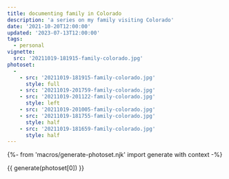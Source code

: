 ```yaml
---
title: documenting family in Colorado
description: 'a series on my family visiting Colorado'
date: '2021-10-20T12:00:00'
updated: '2023-07-13T12:00:00'
tags:
  - personal
vignette: 
  src: '20211019-181915-family-colorado.jpg'
photoset:
  - 
    - src: '20211019-181915-family-colorado.jpg'
      style: full
    - src: '20211019-201759-family-colorado.jpg'
    - src: '20211019-201122-family-colorado.jpg'
      style: left
    - src: '20211019-201005-family-colorado.jpg'
    - src: '20211019-181755-family-colorado.jpg'
      style: half
    - src: '20211019-181659-family-colorado.jpg'
      style: half
---
```


{%- from 'macros/generate-photoset.njk' import generate with context -%}

{{ generate(photoset[0]) }}


